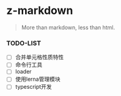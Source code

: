 # z-markdown

> More than markdown, less than html.

### TODO-LIST

- [ ] 合并单元格性质特性
- [ ] 命令行工具
- [ ] loader
- [ ] 使用lerna管理模块
- [ ] typescript开发